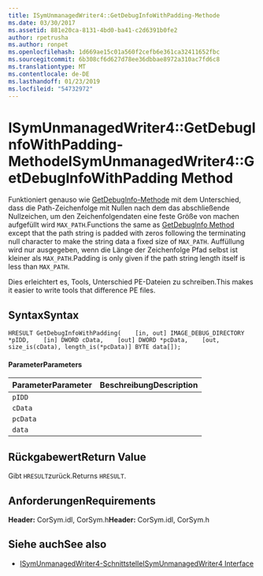 ```yaml
---
title: ISymUnmanagedWriter4::GetDebugInfoWithPadding-Methode
ms.date: 03/30/2017
ms.assetid: 881e20ca-8131-4bd0-ba41-c2d6391b0fe2
author: rpetrusha
ms.author: ronpet
ms.openlocfilehash: 1d669ae15c01a560f2cefb6e361ca32411652fbc
ms.sourcegitcommit: 6b308cf6d627d78ee36dbbae8972a310ac7fd6c8
ms.translationtype: MT
ms.contentlocale: de-DE
ms.lasthandoff: 01/23/2019
ms.locfileid: "54732972"
---
```

# <a name="isymunmanagedwriter4getdebuginfowithpadding-method"></a><span data-ttu-id="815bf-102">ISymUnmanagedWriter4::GetDebugInfoWithPadding-Methode</span><span class="sxs-lookup"><span data-stu-id="815bf-102">ISymUnmanagedWriter4::GetDebugInfoWithPadding Method</span></span>
<span data-ttu-id="815bf-103">Funktioniert genauso wie [GetDebugInfo-Methode](../../../../docs/framework/unmanaged-api/diagnostics/isymunmanagedwriter-getdebuginfo-method.md) mit dem Unterschied, dass die Path-Zeichenfolge mit Nullen nach dem das abschließende Nullzeichen, um den Zeichenfolgendaten eine feste Größe von machen aufgefüllt wird `MAX_PATH`.</span><span class="sxs-lookup"><span data-stu-id="815bf-103">Functions the same as [GetDebugInfo Method](../../../../docs/framework/unmanaged-api/diagnostics/isymunmanagedwriter-getdebuginfo-method.md) except that the path string is padded with zeros following the terminating null character to make the string data a fixed size of `MAX_PATH`.</span></span> <span data-ttu-id="815bf-104">Auffüllung wird nur ausgegeben, wenn die Länge der Zeichenfolge Pfad selbst ist kleiner als `MAX_PATH`.</span><span class="sxs-lookup"><span data-stu-id="815bf-104">Padding is only given if the path string length itself is less than `MAX_PATH`.</span></span>  
  
 <span data-ttu-id="815bf-105">Dies erleichtert es, Tools, Unterschied PE-Dateien zu schreiben.</span><span class="sxs-lookup"><span data-stu-id="815bf-105">This makes it easier to write tools that difference PE files.</span></span>  
  
## <a name="syntax"></a><span data-ttu-id="815bf-106">Syntax</span><span class="sxs-lookup"><span data-stu-id="815bf-106">Syntax</span></span>  
  
```idl  
HRESULT GetDebugInfoWithPadding(    [in, out] IMAGE_DEBUG_DIRECTORY *pIDD,    [in] DWORD cData,    [out] DWORD *pcData,    [out, size_is(cData), length_is(*pcData)] BYTE data[]);  
```  
  
#### <a name="parameters"></a><span data-ttu-id="815bf-107">Parameter</span><span class="sxs-lookup"><span data-stu-id="815bf-107">Parameters</span></span>  
  
|<span data-ttu-id="815bf-108">Parameter</span><span class="sxs-lookup"><span data-stu-id="815bf-108">Parameter</span></span>|<span data-ttu-id="815bf-109">Beschreibung</span><span class="sxs-lookup"><span data-stu-id="815bf-109">Description</span></span>|  
|---------------|-----------------|  
|`pIDD`||  
|`cData`||  
|`pcData`||  
|`data`||  
  
## <a name="return-value"></a><span data-ttu-id="815bf-110">Rückgabewert</span><span class="sxs-lookup"><span data-stu-id="815bf-110">Return Value</span></span>  
 <span data-ttu-id="815bf-111">Gibt `HRESULT`zurück.</span><span class="sxs-lookup"><span data-stu-id="815bf-111">Returns `HRESULT`.</span></span>  
  
## <a name="requirements"></a><span data-ttu-id="815bf-112">Anforderungen</span><span class="sxs-lookup"><span data-stu-id="815bf-112">Requirements</span></span>  
 <span data-ttu-id="815bf-113">**Header:** CorSym.idl, CorSym.h</span><span class="sxs-lookup"><span data-stu-id="815bf-113">**Header:** CorSym.idl, CorSym.h</span></span>  
  
## <a name="see-also"></a><span data-ttu-id="815bf-114">Siehe auch</span><span class="sxs-lookup"><span data-stu-id="815bf-114">See also</span></span>
- [<span data-ttu-id="815bf-115">ISymUnmanagedWriter4-Schnittstelle</span><span class="sxs-lookup"><span data-stu-id="815bf-115">ISymUnmanagedWriter4 Interface</span></span>](../../../../docs/framework/unmanaged-api/diagnostics/isymunmanagedwriter4-interface.md)
